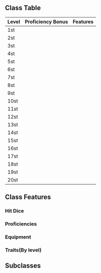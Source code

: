 ## **Class Table**

| Level             | Proficiency Bonus | Features          | 
| ----------------- | ----------------- | ----------------- |
| 1st               |||
| 2st               |||
| 3st               |||
| 4st               |||
| 5st               |||
| 6st               |||
| 7st               |||
| 8st               |||
| 9st               |||
| 10st              |||
| 11st              |||
| 12st              |||
| 13st              |||
| 14st              |||
| 15st              |||
| 16st              |||
| 17st              |||
| 18st              |||
| 19st              |||
| 20st              |||


## **Class Features**
### Hit Dice
### Proficiencies
### Equipment
### Traits(By level)
## **Subclasses**

